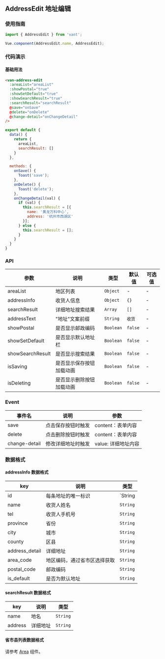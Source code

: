 ## AddressEdit 地址编辑

### 使用指南
``` javascript
import { AddressEdit } from 'vant';

Vue.component(AddressEdit.name, AddressEdit);
```

### 代码演示

#### 基础用法

```html
<van-address-edit
  :areaList="areaList"
  :showPostal="true"
  :showSetDefault="true"
  :showSearchResult="true"
  :searchResult="searchResult"
  @save="onSave"
  @delete="onDelete"
  @change-detail="onChangeDetail"
/>
```

```javascript
export default {
  data() {
    return {
      areaList,
      searchResult: []
    }
  },

  methods: {
    onSave() {
      Toast('save');
    },
    onDelete() {
      Toast('delete');
    },
    onChangeDetail(val) {
      if (val) {
        this.searchResult = [{
          name: '黄龙万科中心',
          address: '杭州市西湖区'
        }];
      } else {
        this.searchResult = [];
      }
    }
  }
}
```

### API

| 参数 | 说明 | 类型 | 默认值 | 可选值 |
|-----------|-----------|-----------|-------------|-------------|
| areaList | 地区列表 | `Object` | - | - |
| addressInfo | 收货人信息 | `Object` | `{}` | - |
| searchResult | 详细地址搜索结果 | `Array` | `[]` | - |
| addressText | "地址"文案前缀 | `String` | `收货` | - |
| showPostal | 是否显示邮政编码 | `Boolean` | `false` | - |
| showSetDefault | 是否显示默认地址栏 | `Boolean` | `false` | - |
| showSearchResult | 是否显示搜索结果 | `Boolean` | `false` | - |
| isSaving | 是否显示保存按钮加载动画 | `Boolean` | `false` | - |
| isDeleting | 是否显示删除按钮加载动画 | `Boolean` | `false` | - |

### Event

| 事件名 | 说明 | 参数 |
|-----------|-----------|-----------|
| save | 点击保存按钮时触发 | content：表单内容 |
| delete | 点击删除按钮时触发 | content：表单内容 |
| change-detail | 修改详细地址时触发 | value: 详细地址内容 |

### 数据格式

#### addressInfo 数据格式
| key | 说明 | 类型 |
|-----------|-----------|-----------|
| id | 每条地址的唯一标识 | `String | Number` |
| name | 收货人姓名 | `String` |
| tel | 收货人手机号 | `String` |
| province | 省份 | `String` |
| city | 城市 | `String` |
| county | 区县 | `String` |
| address_detail | 详细地址 | `String` |
| area_code | 地区编码，通过省市区选择获取 | `String` |
| postal_code | 邮政编码 | `String` |
| is_default | 是否为默认地址 | `String` |

#### searchResult 数据格式
| key | 说明 | 类型 |
|-----------|-----------|-----------|
| name | 地名 | `String` |
| address | 详细地址 | `String` |

#### 省市县列表数据格式
请参考 [Area](#/zh-CN/component/area) 组件。
